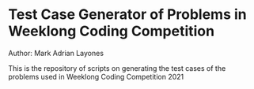 # Test Case Generator of Problems in Weeklong Coding Competition

Author: Mark Adrian Layones

This is the repository of scripts on generating the test cases of the problems used in Weeklong Coding Competition 2021
